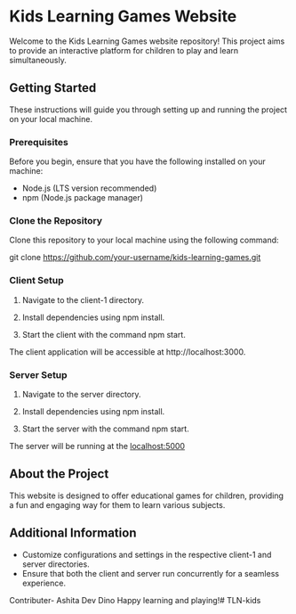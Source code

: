 # Kids Learning Games Website

Welcome to the Kids Learning Games website repository! This project aims to provide an interactive platform for children to play and learn simultaneously.

## Getting Started

These instructions will guide you through setting up and running the project on your local machine.

### Prerequisites

Before you begin, ensure that you have the following installed on your machine:

- Node.js (LTS version recommended)
- npm (Node.js package manager)

### Clone the Repository

Clone this repository to your local machine using the following command:


git clone https://github.com/your-username/kids-learning-games.git


### Client Setup

1. Navigate to the client-1 directory.

2. Install dependencies using npm install.

3. Start the client with the command npm start.

The client application will be accessible at http://localhost:3000.

### Server Setup

1. Navigate to the server directory.

2. Install dependencies using npm install.

3. Start the server with the command npm start.

The server will be running at the [localhost:5000](http://localhost:5000/)

## About the Project

This website is designed to offer educational games for children, providing a fun and engaging way for them to learn various subjects.

## Additional Information

- Customize configurations and settings in the respective client-1 and server directories.
- Ensure that both the client and server run concurrently for a seamless experience.

Contributer-
Ashita 
Dev
Dino
Happy learning and playing!# TLN-kids
